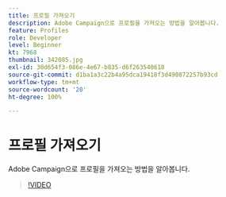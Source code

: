 ```yaml
---
title: 프로필 가져오기
description: Adobe Campaign으로 프로필을 가져오는 방법을 알아봅니다.
feature: Profiles
role: Developer
level: Beginner
kt: 7968
thumbnail: 342085.jpg
exl-id: 30d654f3-086e-4e67-b835-d6f263540618
source-git-commit: d1ba1a3c22b4a95dca19418f3d490872257b93cd
workflow-type: tm+mt
source-wordcount: '20'
ht-degree: 100%

---
```


# 프로필 가져오기

Adobe Campaign으로 프로필을 가져오는 방법을 알아봅니다.

>[!VIDEO](https://video.tv.adobe.com/v/342085?quality=12&learn=on)
